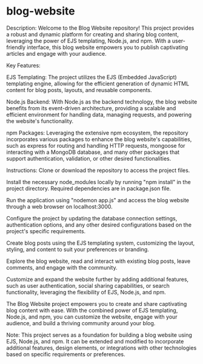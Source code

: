 # blog-website
Description:
Welcome to the Blog Website repository! This project provides a robust and dynamic platform for creating and sharing blog content, leveraging the power of EJS templating, Node.js, and npm. With a user-friendly interface, this blog website empowers you to publish captivating articles and engage with your audience.

Key Features:

EJS Templating: The project utilizes the EJS (Embedded JavaScript) templating engine, allowing for the efficient generation of dynamic HTML content for blog posts, layouts, and reusable components.

Node.js Backend: With Node.js as the backend technology, the blog website benefits from its event-driven architecture, providing a scalable and efficient environment for handling data, managing requests, and powering the website's functionality.

npm Packages: Leveraging the extensive npm ecosystem, the repository incorporates various packages to enhance the blog website's capabilities, such as express for routing and handling HTTP requests, mongoose for interacting with a MongoDB database, and many other packages that support authentication, validation, or other desired functionalities.

Instructions:
Clone or download the repository to access the project files.

Install the necessary node_modules locally by running "npm install" in the project directory. Required dependencies are in package.json file.

Run the application using "nodemon app.js" and access the blog website through a web browser on localhost:3000.

Configure the project by updating the database connection settings, authentication options, and any other desired configurations based on the project's specific requirements.

Create blog posts using the EJS templating system, customizing the layout, styling, and content to suit your preferences or branding.

Explore the blog website, read and interact with existing blog posts, leave comments, and engage with the community.

Customize and expand the website further by adding additional features, such as user authentication, social sharing capabilities, or search functionality, leveraging the flexibility of EJS, Node.js, and npm.

The Blog Website project empowers you to create and share captivating blog content with ease. With the combined power of EJS templating, Node.js, and npm, you can customize the website, engage with your audience, and build a thriving community around your blog.

Note: This project serves as a foundation for building a blog website using EJS, Node.js, and npm. It can be extended and modified to incorporate additional features, design elements, or integrations with other technologies based on specific requirements or preferences.
